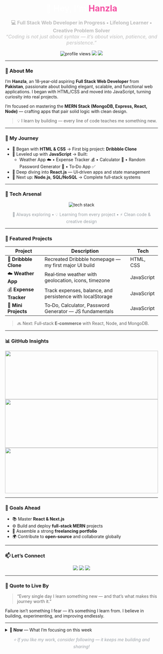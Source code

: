<!-- 🔥 Dark Futuristic GitHub Profile README -->

<h1 align="center" style="color:#fff;font-family:'Mona Sans','Inter',-apple-system,BlinkMacSystemFont,'Segoe UI',Roboto,Helvetica,Arial,sans-serif;">
  👋 Hey, I’m <span style="color:#f54ea2;">Hanzla</span>
</h1>

<p align="center" style="color:#bdbdbd;font-size:16px;font-family:'Inter','Mona Sans',-apple-system,BlinkMacSystemFont,'Segoe UI',Roboto,Helvetica,Arial,sans-serif;">
  <strong>💻 Full Stack Web Developer in Progress • Lifelong Learner • Creative Problem Solver</strong><br>
  <em>“Coding is not just about syntax — it’s about vision, patience, and persistence.”</em>
</p>

<p align="center">
  <img src="https://komarev.com/ghpvc/?username=hanzlafullstack&style=for-the-badge&color=6a5acd" alt="profile views" />
  <img src="https://img.shields.io/badge/Focus-React%20%26%20MERN-0ea5e9?style=for-the-badge" />
  <img src="https://img.shields.io/badge/Located-Pakistan-22c55e?style=for-the-badge" />
</p>

---

### 🧠 About Me

I’m **Hanzla**, an 18‑year‑old aspiring **Full Stack Web Developer** from **Pakistan**, passionate about building elegant, scalable, and functional web applications. I began with HTML/CSS and moved into JavaScript, turning curiosity into real projects.

I’m focused on mastering the **MERN Stack (MongoDB, Express, React, Node)** — crafting apps that pair solid logic with clean design.

> 💡 I learn by building — every line of code teaches me something new.

---

### 🚀 My Journey

- 🔹 Began with **HTML & CSS** → First big project: **Dribbble Clone**
- 🔹 Leveled up with **JavaScript** → Built:
  - Weather App ☁️ • Expense Tracker 💰 • Calculator 🧮 • Random Password Generator 🔐 • To‑Do App ✅
- 🔹 Deep diving into **React.js** — UI‑driven apps and state management
- 🔹 Next up: **Node.js**, **SQL/NoSQL** → Complete full‑stack systems

---

### 🧩 Tech Arsenal

<p align="center">
  <img src="https://skillicons.dev/icons?i=html,css,js,react,nodejs,express,mongodb,mysql,git,github,vscode&theme=dark" alt="tech stack" />
</p>

<p align="center" style="color:#9aa0a6;font-family:'Inter','Mona Sans',-apple-system,BlinkMacSystemFont,'Segoe UI',Roboto,Helvetica,Arial,sans-serif;">
  🧠 Always exploring • 💡 Learning from every project • ⚡ Clean code & creative design
</p>

---

### 💼 Featured Projects

| Project | Description | Tech |
| --- | --- | --- |
| 🎨 **Dribbble Clone** | Recreated Dribbble homepage — my first major UI build | HTML, CSS |
| ☁️ **Weather App** | Real‑time weather with geolocation, icons, timezone | JavaScript |
| 💰 **Expense Tracker** | Track expenses, balance, and persistence with localStorage | JavaScript |
| 🧮 **Mini Projects** | To‑Do, Calculator, Password Generator — JS fundamentals | JavaScript |

> 🔜 Next: Full‑stack **E‑commerce** with React, Node, and MongoDB.

---

### 📊 GitHub Insights

<img src="https://github-readme-stats.vercel.app/api?username=hanzlafullstack&show_icons=true&theme=tokyonight&hide_border=true&border_radius=12&v=2" height="160" width="100%" />
<img src="https://github-readme-streak-stats.herokuapp.com/?user=hanzlafullstack&theme=tokyonight&hide_border=true&border_radius=12&v=2" height="160"  width="100%"/>
<img src="https://github-readme-stats.vercel.app/api/top-langs/?username=hanzlafullstack&layout=compact&theme=tokyonight&hide_border=true&border_radius=12&v=2" height="150"  width="100%" />

---

### 🎯 Goals Ahead

- 📚 Master **React & Next.js**
- ⚙️ Build and deploy **full‑stack MERN** projects
- 💼 Assemble a strong **freelancing portfolio**
- 🌍 Contribute to **open‑source** and collaborate globally

---

### 📫 Let’s Connect

<p align="center">
  <a href="mailto:hanzlafullstack@gmail.com"><img src="https://img.shields.io/badge/Email-hanzlafullstack%40gmail.com-ea4335?style=for-the-badge&logo=gmail&logoColor=white" /></a>
  <a href="https://github.com/hanzlafullstack"><img src="https://img.shields.io/badge/GitHub-hanzlafullstack-181717?style=for-the-badge&logo=github&logoColor=white" /></a>
  <a href="#"><img src="https://img.shields.io/badge/Portfolio-Coming%20Soon-8b5cf6?style=for-the-badge&logo=vercel&logoColor=white" /></a>
</p>

---

### 🌌 Quote to Live By

> “Every single day I learn something new — and that’s what makes this journey worth it.”

Failure isn’t something I fear — it’s something I learn from. I believe in building, experimenting, and improving endlessly.

---

<details>
<summary><strong>📝 Now</strong> — What I’m focusing on this week</summary>

- React fundamentals: components, state, effects  
- Small, shippable projects (deploy + README + demo GIF)  
- Clean commits and repo hygiene (CI/lint/format coming soon)
</details>

<p align="center" style="color:#9aa0a6;font-family:'Inter','Mona Sans',-apple-system,BlinkMacSystemFont,'Segoe UI',Roboto,Helvetica,Arial,sans-serif;">
  <i>⭐ If you like my work, consider following — it keeps me building and sharing!</i>
</p>
